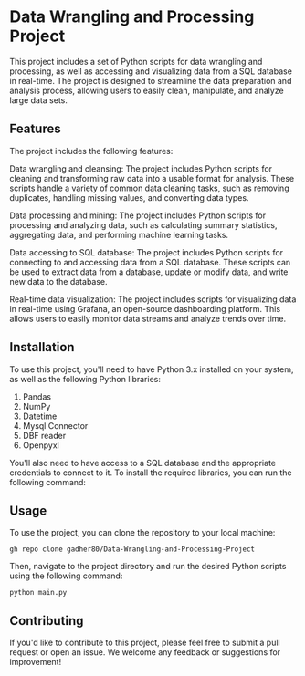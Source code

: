 # Data Wrangling and Processing Project

This project includes a set of Python scripts for data wrangling and processing, as well as accessing and visualizing data from a SQL database in real-time. The project is designed to streamline the data preparation and analysis process, allowing users to easily clean, manipulate, and analyze large data sets.

## Features

The project includes the following features:

Data wrangling and cleansing: The project includes Python scripts for cleaning and transforming raw data into a usable format for analysis. These scripts handle a variety of common data cleaning tasks, such as removing duplicates, handling missing values, and converting data types.

Data processing and mining: The project includes Python scripts for processing and analyzing data, such as calculating summary statistics, aggregating data, and performing machine learning tasks.

Data accessing to SQL database: The project includes Python scripts for connecting to and accessing data from a SQL database. These scripts can be used to extract data from a database, update or modify data, and write new data to the database.

Real-time data visualization: The project includes scripts for visualizing data in real-time using Grafana, an open-source dashboarding platform. This allows users to easily monitor data streams and analyze trends over time.

## Installation

To use this project, you'll need to have Python 3.x installed on your system, as well as the following Python libraries:

1. Pandas
2. NumPy
3. Datetime
4. Mysql Connector
5. DBF reader
6. Openpyxl

You'll also need to have access to a SQL database and the appropriate credentials to connect to it.
To install the required libraries, you can run the following command:

## Usage

To use the project, you can clone the repository to your local machine:

```gh repo clone gadher80/Data-Wrangling-and-Processing-Project```

Then, navigate to the project directory and run the desired Python scripts using the following command:

```python main.py```


## Contributing

If you'd like to contribute to this project, please feel free to submit a pull request or open an issue. We welcome any feedback or suggestions for improvement!
